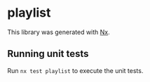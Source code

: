 # playlist

This library was generated with [Nx](https://nx.dev).

## Running unit tests

Run `nx test playlist` to execute the unit tests.
